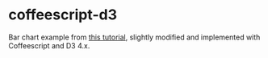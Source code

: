 # coffeescript-d3
Bar chart example from [this tutorial](https://bost.ocks.org/mike/bar/2/), slightly modified and implemented with Coffeescript and D3 4.x.